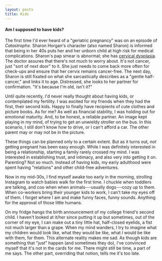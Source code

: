 ```yaml
---
layout: posts
title: Kids
---
```


<h4>Am I supposed to have kids?</h4>

The first time I'd ever heard of a "geriatric pregnancy" was on an episode of <em>Catastrophe</em>. Sharon Horgan's character (also named Sharon) is informed that being in her 40s puts her and her unborn child at high risk for medical complications. Sharon's pap smear is abnormal; she has <a href="https:/webmd.com/cancer/cervical-cancer/cervical-dysplasia-symptoms-causes-treatments" target="_blank" alt="opens a new window to an article about cervical dysplasia">cervical dysplasia</a>. The doctor assures that there's not much to worry about. It's not cancer, just "sort of next door" to it. She just needs to come back more often for check-ups and ensure that her cervix remains cancer-free. The next day, Sharon is still fixated on what she sarcastically describes as a "gentle half-cancer," and links it to age. Distressed, she looks to her partner for confirmation. "It's because I'm old, isn't it?"

Until quite recently, I'd never really thought about having kids, or contemplated my fertility. I was excited for my friends when they had the first, their second kids. Happy to finally have recipients of cute clothes and picture books. As for me? As well as financial stability, I was holding out for emotional maturity. And, to be honest, a reliable partner. An image kept playing in my mind, of trying to get an unwieldy stroller on the bus. In this scenario, I still don't know how to drive, or I can't afford a car. The other parent may or may not be in the picture.

These things can be planned only to a certain extent. But as it turns out, <em>not</em> getting pregnant has been easy enough. While I was definitely interested in being a relationship, starting a family rarely crossed my mind. I was interested in establishing trust, and intimacy, and also very into getting it on. Parenting? Not so much. Instead of having kids, my early adulthood were spent having "relations" and other child-free adventures.

Now in my mid-30s, I find myself awake too early in the morning, strolling Instagram to watch babies walk for the first time. I chuckle when toddlers are talking, and coo when when animals---usually dogs---cozy up to them. When co-workers bring their younger kids to work, I can't take my eyes off of them. I forget where I am and make funny faces, funny sounds. Anything for the approval of those little humans.

On my fridge hangs the birth announcement of my college friend's second child. I haven't looked at it/her since putting it up but sometimes, out of the corner of my eye, I can make out a tiny little hat, half-closed eyelids, a fist not much larger than a grape. When my mind wanders, I try to imagine what my children would look like, what they would be like, what <em>I</em> would be like with them, for them. This alternate reality makes me sad. As though kids are something that "just" happen (and sometimes they do), I've convinced myself that it's not in the cards for me. There might still be time, a part of me says. The other part, overriding that notion, tells me it's too late.



